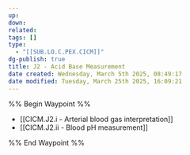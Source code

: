 ```yaml
---
up: 
down: 
related: 
tags: []
type:
  - "[[SUB.LO.C.PEX.CICM]]"
dg-publish: true
title: J2 - Acid Base Measurement
date created: Wednesday, March 5th 2025, 08:49:17
date modified: Tuesday, March 25th 2025, 16:09:21
---
```


%% Begin Waypoint %%

- [[CICM.J2.i - Arterial blood gas interpretation]]
- [[CICM.J2.ii - Blood pH measurement]]

%% End Waypoint %%
